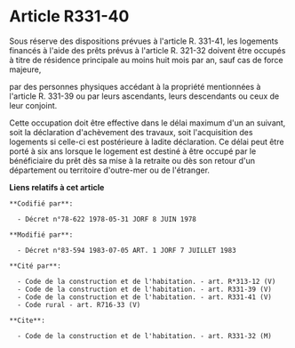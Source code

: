# Article R331-40

Sous réserve des dispositions prévues à l'article R. 331-41, les logements financés à l'aide des prêts prévus à l'article R.
321-32 doivent être occupés à titre de résidence principale au moins huit mois par an, sauf cas de force majeure,

par des personnes physiques accédant à la propriété mentionnées à l'article R. 331-39 ou par leurs ascendants, leurs
descendants ou ceux de leur conjoint.

Cette occupation doit être effective dans le délai maximum d'un an suivant, soit la déclaration d'achèvement des travaux,
soit l'acquisition des logements si celle-ci est postérieure à ladite déclaration. Ce délai peut être porté à six ans lorsque
le logement est destiné à être occupé par le bénéficiaire du prêt dès sa mise à la retraite ou dès son retour d'un
département ou territoire d'outre-mer ou de l'étranger.

**Liens relatifs à cet article**

	**Codifié par**:

	  - Décret n°78-622 1978-05-31 JORF 8 JUIN 1978

	**Modifié par**:

	  - Décret n°83-594 1983-07-05 ART. 1 JORF 7 JUILLET 1983

	**Cité par**:

	  - Code de la construction et de l'habitation. - art. R*313-12 (V)
	  - Code de la construction et de l'habitation. - art. R331-39 (V)
	  - Code de la construction et de l'habitation. - art. R331-41 (V)
	  - Code rural - art. R716-33 (V)

	**Cite**:

	  - Code de la construction et de l'habitation. - art. R331-32 (M)
